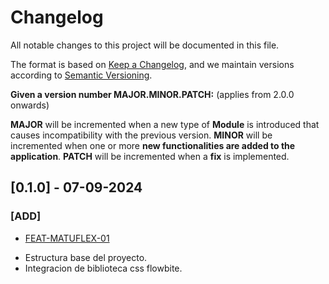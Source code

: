 # Changelog
 
All notable changes to this project will be documented in this file.

The format is based on [Keep a Changelog](https://keepachangelog.com/en/1.0.0/), and we maintain versions according to [Semantic Versioning](https://semver.org/spec/v2.0.0.html).

**Given a version number MAJOR.MINOR.PATCH:** (applies from 2.0.0 onwards)

**MAJOR** will be incremented when a new type of **Module** is introduced that causes incompatibility with the previous version.
**MINOR** will be incremented when one or more **new functionalities are added to the application**.
**PATCH** will be incremented when a **fix** is implemented.

## [0.1.0] - 07-09-2024
### [ADD]
* [FEAT-MATUFLEX-01](https://trello.com/c/fCtwpVwQ/1-1-estructura-base)
- Estructura base del proyecto.
- Integracion de biblioteca css flowbite.